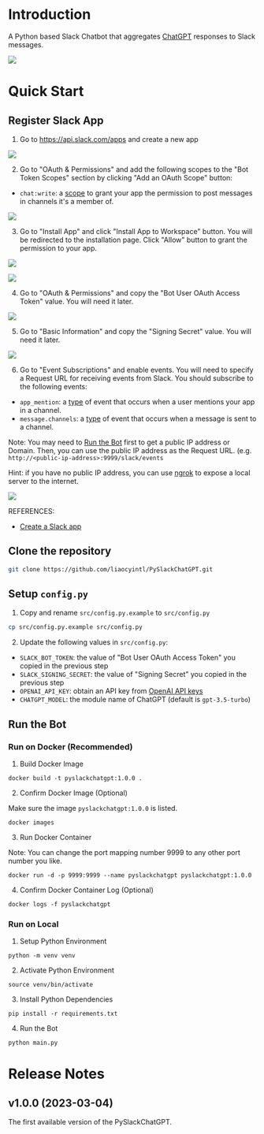 # Introduction
A Python based Slack Chatbot that aggregates [ChatGPT](https://openai.com/blog/chatgpt) responses to Slack messages.

![](imgs/README/iShot_2023-03-04_06.48.33.gif)

# Quick Start

## Register Slack App

1. Go to https://api.slack.com/apps and create a new app

![](imgs/README/2023-03-03-11-37-10.png)

2. Go to "OAuth & Permissions" and add the following scopes to the "Bot Token Scopes" section by clicking "Add an OAuth Scope" button:
- `chat:write`: a [scope](https://api.slack.com/scopes/chat:write) to grant your app the permission to post messages in channels it's a member of.

![](imgs/README/2023-03-03-11-47-57.png)

3. Go to "Install App" and click "Install App to Workspace" button. You will be redirected to the installation page. Click "Allow" button to grant the permission to your app.

![](imgs/README/2023-03-03-11-48-53.png)

![](imgs/README/2023-03-03-11-49-28.png)

4. Go to "OAuth & Permissions" and copy the "Bot User OAuth Access Token" value. You will need it later.

![](imgs/README/2023-03-03-11-50-29.png)

5. Go to "Basic Information" and copy the "Signing Secret" value. You will need it later.

![](imgs/README/2023-03-03-12-18-49.png)

6. Go to "Event Subscriptions" and enable events. You will need to specify a Request URL for receiving events from Slack. 
You should subscribe to the following events:
- `app_mention`: a [type](https://api.slack.com/events/app_mention) of event that occurs when a user mentions your app in a channel.
- `message.channels`: a [type](https://api.slack.com/events/message.channels) of event that occurs when a message is sent to a channel.

Note: You may need to [Run the Bot](#run-the-bot) first to get a public IP address or Domain. Then, you can use the public IP address as the Request URL. (e.g. `http://<public-ip-address>:9999/slack/events`

Hint: if you have no public IP address, you can use [ngrok](https://ngrok.com/) to expose a local server to the internet.

![](imgs/README/2023-03-03-14-35-51.png)

REFERENCES: 
- [Create a Slack app](https://github.com/slackapi/python-slack-sdk/blob/main/tutorial/01-creating-the-slack-app.md)

## Clone the repository

```bash
git clone https://github.com/liaocyintl/PySlackChatGPT.git
```

## Setup `config.py`

1. Copy and rename `src/config.py.example` to `src/config.py`

```bash
cp src/config.py.example src/config.py
```

2. Update the following values in `src/config.py`:
- `SLACK_BOT_TOKEN`: the value of "Bot User OAuth Access Token" you copied in the previous step
- `SLACK_SIGNING_SECRET`: the value of "Signing Secret" you copied in the previous step
- `OPENAI_API_KEY`: obtain an API key from [OpenAI API keys](https://platform.openai.com/account/api-keys)
- `CHATGPT_MODEL`: the module name of ChatGPT (default is `gpt-3.5-turbo`)

## Run the Bot

### Run on Docker (Recommended)

1. Build Docker Image

```
docker build -t pyslackchatgpt:1.0.0 .
```

2. Confirm Docker Image (Optional)

Make sure the image `pyslackchatgpt:1.0.0` is listed.
```
docker images
```


3. Run Docker Container

Note: You can change the port mapping number 9999 to any other port number you like.

```
docker run -d -p 9999:9999 --name pyslackchatgpt pyslackchatgpt:1.0.0
```

4. Confirm Docker Container Log (Optional)

```
docker logs -f pyslackchatgpt
```

### Run on Local


1. Setup Python Environment

```
python -m venv venv
```

2. Activate Python Environment

```
source venv/bin/activate
```

3. Install Python Dependencies

```
pip install -r requirements.txt
```

4. Run the Bot

```
python main.py
```

# Release Notes

## v1.0.0 (2023-03-04)
The first available version of the PySlackChatGPT.